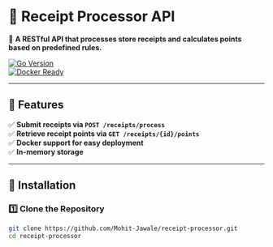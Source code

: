 # 📜 Receipt Processor API

🚀 **A RESTful API that processes store receipts and calculates points based on predefined rules.**

[![Go Version](https://img.shields.io/github/go-mod/go-version/Mohit-Jawale/receipt-processor)](https://golang.org)  
[![Docker Ready](https://img.shields.io/badge/Docker-Supported-blue)](https://www.docker.com/)

---

## 📌 Features

✅ **Submit receipts via `POST /receipts/process`**  
✅ **Retrieve receipt points via `GET /receipts/{id}/points`**  
✅ **Docker support for easy deployment**  
✅ **In-memory storage**

---

## 📌 Installation

### 1️⃣ Clone the Repository

```sh
git clone https://github.com/Mohit-Jawale/receipt-processor.git
cd receipt-processor
```
